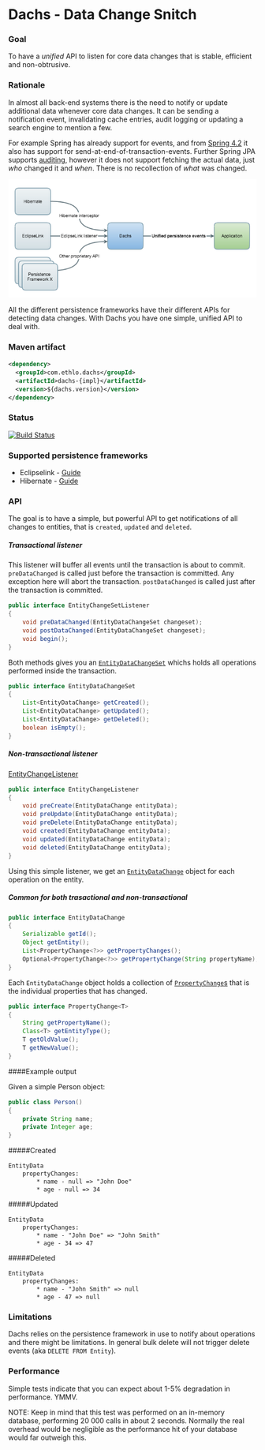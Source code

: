 # Dachs - Data Change Snitch

### Goal

To have a _unified_ API to listen for core data changes that is stable, efficient and non-obtrusive.

### Rationale

In almost all back-end systems there is the need to notify or update additional data whenever core data changes. It can be sending a notification event, invalidating cache entries, audit logging or updating a search engine to mention a few. 

For example Spring has already support for events, and from [Spring 4.2](https://spring.io/blog/2015/02/11/better-application-events-in-spring-framework-4-2#transaction-bound-events) it also has support for send-at-end-of-transaction-events. Further Spring JPA supports [auditing](http://docs.spring.io/spring-data/jpa/docs/1.5.0.RELEASE/reference/html/jpa.repositories.html#jpa.auditing), however it does not support fetching the actual data, just _who_ changed it and _when_. There is no recollection of _what_ was changed.

![Dachs flow](/resources/dachs_flow.png)

All the different persistence frameworks have their different APIs for detecting data changes. With Dachs you have one simple, unified API to deal with.

### Maven artifact
```xml
<dependency>
  <groupId>com.ethlo.dachs</groupId>
  <artifactId>dachs-{impl}</artifactId>
  <version>${dachs.version}</version>
</dependency>
```

### Status
[![Build Status](https://travis-ci.org/ethlo/dachs.png?branch=master)](https://travis-ci.org/ethlo/dachs)

### Supported persistence frameworks
* Eclipselink - [Guide](dachs-eclipselink/README.md)
* Hibernate - [Guide](dachs-hibernate/README.md)

### API
The goal is to have a simple, but powerful API to get notifications of all changes to entities, that is `created`, `updated` and `deleted`.

##### Transactional listener

This listener will buffer all events until the transaction is about to commit. `preDataChanged` is called just before the transaction is committed. Any exception here will abort the transaction. `postDataChanged` is called just after the transaction is committed. 

```java
public interface EntityChangeSetListener
{
	void preDataChanged(EntityDataChangeSet changeset);
	void postDataChanged(EntityDataChangeSet changeset);
	void begin();
}
```

Both methods gives you an [`EntityDataChangeSet`](https://github.com/ethlo/dachs/blob/master/dachs-common/src/main/java/com/ethlo/dachs/EntityDataChangeSet.java) whichs holds all operations performed inside the transaction.
```java
public interface EntityDataChangeSet
{
	List<EntityDataChange> getCreated();
	List<EntityDataChange> getUpdated();
	List<EntityDataChange> getDeleted();
	boolean isEmpty();
}
```

##### Non-transactional listener

 [EntityChangeListener](https://github.com/ethlo/dachs/blob/master/dachs-common/src/main/java/com/ethlo/dachs/EntityChangeListener.java)
```java
public interface EntityChangeListener
{
	void preCreate(EntityDataChange entityData);
	void preUpdate(EntityDataChange entityData);
	void preDelete(EntityDataChange entityData);
	void created(EntityDataChange entityData);
	void updated(EntityDataChange entityData);
	void deleted(EntityDataChange entityData);
}
```

Using this simple listener, we get an [`EntityDataChange`](https://github.com/ethlo/dachs/blob/master/dachs-common/src/main/java/com/ethlo/dachs/EntityDataChange.java) object for each operation on the entity.

##### Common for both trasactional and non-transactional
```java
public interface EntityDataChange
{
	Serializable getId();
	Object getEntity();
	List<PropertyChange<?>> getPropertyChanges();
	Optional<PropertyChange<?>> getPropertyChange(String propertyName);
}
```

Each `EntityDataChange` object holds a collection of [`PropertyChange`s](https://github.com/ethlo/dachs/blob/master/dachs-common/src/main/java/com/ethlo/dachs/PropertyChange.java) that is the individual properties that has changed.

```java
public interface PropertyChange<T>
{
	String getPropertyName();
	Class<T> getEntityType();
	T getOldValue();
	T getNewValue();
}
```
####Example output

Given a simple Person object:

```java
public class Person()
{
	private String name;
	private Integer age;
}
```

#####Created
```
EntityData
	propertyChanges:
		* name - null => "John Doe"
		* age - null => 34
```

#####Updated
```
EntityData
	propertyChanges:
		* name - "John Doe" => "John Smith"
		* age - 34 => 47
```

#####Deleted
```
EntityData
	propertyChanges:
		* name - "John Smith" => null
		* age - 47 => null
```

### Limitations
Dachs relies on the persistence framework in use to notify about operations and there might be limitations. 
In general bulk delete will not trigger delete events (aka `DELETE FROM Entity`). 

### Performance
Simple tests indicate that you can expect about 1-5% degradation in performance. YMMV.

NOTE: Keep in mind that this test was performed on an in-memory database, performing 20 000 calls in about 2 seconds. Normally the real overhead would be negligible as the performance hit of your database would far outweigh this. 

